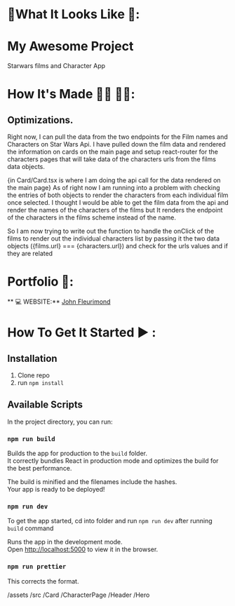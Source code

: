 # :checkered_flag:What It Looks Like :checkered_flag:: 

# My Awesome Project
Starwars films and Character App
# How It's Made :nut_and_bolt:🔨 :hammer::wrench::


## Optimizations.
Right now, I can pull the data from the two endpoints for the Film names and Characters on Star Wars Api. I have pulled down the film data and rendered the information on cards on the main page and setup react-router for the characters pages that will take data of the characters urls from the films data objects. 

{in Card/Card.tsx is where I am doing the api call for the data rendered on the main page}
As of right now I am running into a problem with checking the entries of both objects to render the characters from each individual film once selected. I thought I would be able to get the film data from the api and render the names of the characters of the films but It renders the endpoint of the characters in the films scheme instead of the name. 

So I am now trying to write out the function to handle the onClick of the films to render out the individual characters list by passing it the two data objects ({films.url} === {characters.url}) and check for the urls values and if they are related
# Portfolio :open_file_folder::

** :computer:   WEBSITE:** [John Fleurimond](http://johnfleurimond.com)

# How To Get It Started :arrow_forward: :

## Installation

1. Clone repo
2. run `npm install`

## Available Scripts

In the project directory, you can run:

### `npm run build`

Builds the app for production to the `build` folder.<br>
It correctly bundles React in production mode and optimizes the build for the best performance.

The build is minified and the filenames include the hashes.<br>
Your app is ready to be deployed!

### `npm run dev`

To get the app started, cd into folder and run `npm run dev` after running `build` command


Runs the app in the development mode.<br>
Open [http://localhost:5000](http://localhost:5000) to view it in the browser.


### `npm run prettier`
This corrects the format.


/assets
  /src
    /Card
    /CharacterPage
    /Header
    /Hero
